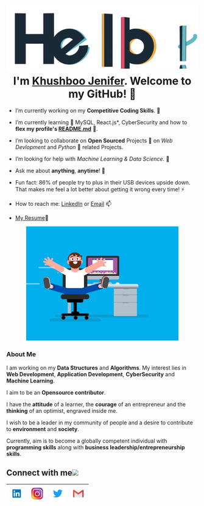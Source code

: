 
<h1 align="center"> <img src="Assets/hello.gif" alt="hello-gif"> <br >I'm <a href="https://www.linkedin.com/in/khushboo-jennifer-9729ba131/">Khushboo Jenifer</a>. Welcome to my GitHub! 🤗</h1>

- I’m currently working on my **Competitive Coding Skills**.  🔭 

- I’m currently learning  🌱  MySQL, React.js*, CyberSecurity and how to **flex my profile's [README.md](https://github.com/kuchiie/KhushbooJenifer/tree/master/README.md)** 💪. 

- I’m looking to collaborate on **Open Sourced** Projects 👯  on *Web Devlopment* and *Python* 🐍 related Projects.

- I’m looking for help with *Machine Learning & Data Science.* 🤔 

- Ask me about **anything**, **anytime**! 💬 

- Fun fact: 86% of people try to plus in their USB devices upside down. That makes me feel a lot better about getting it wrong every time! ⚡ 

- How to reach me: [LinkedIn](https://www.linkedin.com/in/khushboo-jennifer-9729ba131/) or <a href="mailto:khushbusingh50.ks@gmail.com">Email</a>  📫 

- <a href="https://drive.google.com/drive/u/0/folders/12MhyZ3FichAi7E4jSCbDVFpK-eLDQ6d4">My Resume</a>📝 
<p align="center"> <img src="Assets/coder.gif" alt="codergif" /> </p>

### About Me

I am working on my **Data Structures** and **Algorithms**. My interest lies in **Web Development**, **Application Development**, **CyberSecurity** and **Machine Learning**.

I aim to be an **Opensource contributor**. 

I have the **attitude** of a learner, the **courage** of an entrepreneur and the **thinking** of an optimist, engraved inside me.

I wish to be a leader in my community of people and a desire to contribute to **environment** and **society**.

Currently, aim is to become a globally competent individual with **programming skills** along with **business leadership/entrepreneurship skills**.


<h2>
Connect with me<img src="https://github.com/tusharnankani/tusharnankani/blob/master/Assets/Handshake.gif" height="32px">
</h2>

| [<img src="Assets/linkedin.jpg" alt="Linkedin Logo" width="40">](https://www.linkedin.com/in/khushboo-jennifer-9729ba131/) |  [<img src="Assets/insta.jpg" alt="instagram logo" width="40">](https://www.instagram.com/kuchiie/) | [<img src="Assets/twitter.png" alt="Twitter Logo" width="40">](https://twitter.com/kuchiie98) | [<img src="Assets/Gmail.png" alt="Gmail logo" width="40">](mailto:khushbusingh50.ks@gmail.com)
|:---:|:---:|:---:|:---:|

<br>
<br>
